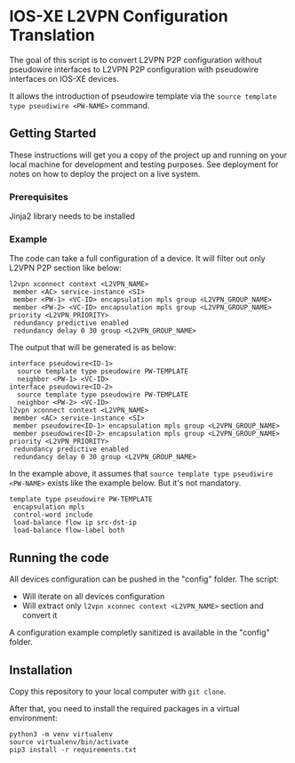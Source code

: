 # IOS-XE L2VPN Configuration Translation

The goal of this script is to convert L2VPN P2P configuration without pseudowire interfaces to L2VPN P2P configuration with pseudowire interfaces on IOS-XE devices.

It allows the introduction of pseudowire template via the `source template type pseudiwire <PW-NAME>` command.

## Getting Started

These instructions will get you a copy of the project up and running on your local machine for development and testing purposes. See deployment for notes on how to deploy the project on a live system.

### Prerequisites

Jinja2 library needs to be installed

### Example

The code can take a full configuration of a device. It will filter out only L2VPN P2P section like below:
```
l2vpn xconnect context <L2VPN_NAME>
 member <AC> service-instance <SI>
 member <PW-1> <VC-ID> encapsulation mpls group <L2VPN_GROUP_NAME>
 member <PW-2> <VC-ID> encapsulation mpls group <L2VPN_GROUP_NAME> priority <L2VPN_PRIORITY>
 redundancy predictive enabled
 redundancy delay 0 30 group <L2VPN_GROUP_NAME>
```

The output that will be generated is as below:
```
interface pseudowire<ID-1>
  source template type pseudowire PW-TEMPLATE
  neighbor <PW-1> <VC-ID>
interface pseudowire<ID-2>
  source template type pseudowire PW-TEMPLATE
  neighbor <PW-2> <VC-ID>
l2vpn xconnect context <L2VPN_NAME>
 member <AC> service-instance <SI>
 member pseudowire<ID-1> encapsulation mpls group <L2VPN_GROUP_NAME>
 member pseudowire<ID-2> encapsulation mpls group <L2VPN_GROUP_NAME> priority <L2VPN_PRIORITY>
 redundancy predictive enabled
 redundancy delay 0 30 group <L2VPN_GROUP_NAME>
```

In the example above, it assumes that `source template type pseudiwire <PW-NAME>` exists like the example below. But it's not mandatory.
```
template type pseudowire PW-TEMPLATE
 encapsulation mpls
 control-word include
 load-balance flow ip src-dst-ip
 load-balance flow-label both
```

## Running the code

All devices configuration can be pushed in the "config" folder. The script:
* Will iterate on all devices configuration
* Will extract only `l2vpn xconnec context <L2VPN_NAME>` section and convert it

A configuration example completly sanitized is available in the "config" folder.

## Installation

Copy this repository to your local computer with `git clone`.

After that, you need to install the required packages in a virtual environment:
```
python3 -m venv virtualenv
source virtualenv/bin/activate
pip3 install -r requirements.txt
```